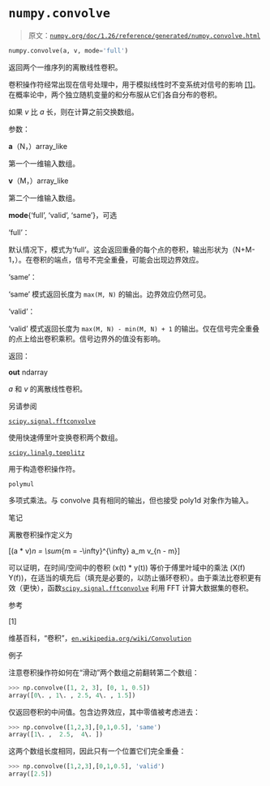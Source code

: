 # `numpy.convolve`

> 原文：[`numpy.org/doc/1.26/reference/generated/numpy.convolve.html`](https://numpy.org/doc/1.26/reference/generated/numpy.convolve.html)

```py
numpy.convolve(a, v, mode='full')
```

返回两个一维序列的离散线性卷积。

卷积操作符经常出现在信号处理中，用于模拟线性时不变系统对信号的影响 [[1]](#r95849f33d2b1-1)。在概率论中，两个独立随机变量的和分布服从它们各自分布的卷积。

如果 *v* 比 *a* 长，则在计算之前交换数组。

参数：

**a**（N，）array_like

第一个一维输入数组。

**v**（M，）array_like

第二个一维输入数组。

**mode**{‘full’, ‘valid’, ‘same’}，可选

‘full’：

默认情况下，模式为‘full’。这会返回重叠的每个点的卷积，输出形状为（N+M-1，）。在卷积的端点，信号不完全重叠，可能会出现边界效应。

‘same’：

‘same’ 模式返回长度为 `max(M, N)` 的输出。边界效应仍然可见。

‘valid’：

‘valid’ 模式返回长度为 `max(M, N) - min(M, N) + 1` 的输出。仅在信号完全重叠的点上给出卷积乘积。信号边界外的值没有影响。

返回：

**out** ndarray

*a* 和 *v* 的离散线性卷积。

另请参阅

[`scipy.signal.fftconvolve`](https://docs.scipy.org/doc/scipy/reference/generated/scipy.signal.fftconvolve.html#scipy.signal.fftconvolve "(在 SciPy v1.11.2 版本)")

使用快速傅里叶变换卷积两个数组。

[`scipy.linalg.toeplitz`](https://docs.scipy.org/doc/scipy/reference/generated/scipy.linalg.toeplitz.html#scipy.linalg.toeplitz "(在 SciPy v1.11.2 版本)")

用于构造卷积操作符。

`polymul`

多项式乘法。与 convolve 具有相同的输出，但也接受 poly1d 对象作为输入。

笔记

离散卷积操作定义为

\[(a * v)_n = \sum_{m = -\infty}^{\infty} a_m v_{n - m}\]

可以证明，在时间/空间中的卷积 \(x(t) * y(t)\) 等价于傅里叶域中的乘法 \(X(f) Y(f)\)，在适当的填充后（填充是必要的，以防止循环卷积）。由于乘法比卷积更有效（更快），函数[`scipy.signal.fftconvolve`](https://docs.scipy.org/doc/scipy/reference/generated/scipy.signal.fftconvolve.html#scipy.signal.fftconvolve "(在 SciPy v1.11.2 版本)") 利用 FFT 计算大数据集的卷积。

参考

[1]

维基百科，“卷积”，[`en.wikipedia.org/wiki/Convolution`](https://en.wikipedia.org/wiki/Convolution)

例子

注意卷积操作符如何在“滑动”两个数组之前翻转第二个数组：

```py
>>> np.convolve([1, 2, 3], [0, 1, 0.5])
array([0\. , 1\. , 2.5, 4\. , 1.5]) 
```

仅返回卷积的中间值。包含边界效应，其中零值被考虑进去：

```py
>>> np.convolve([1,2,3],[0,1,0.5], 'same')
array([1\. ,  2.5,  4\. ]) 
```

这两个数组长度相同，因此只有一个位置它们完全重叠：

```py
>>> np.convolve([1,2,3],[0,1,0.5], 'valid')
array([2.5]) 
```
